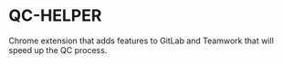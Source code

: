 # QC-HELPER

Chrome extension that adds features to GitLab and Teamwork that will speed up the QC process.
